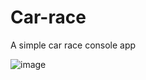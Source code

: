 # Car-race

A simple car race console app

![image](https://user-images.githubusercontent.com/44581555/158971939-2deb5439-b62c-4e2e-a3ff-ac48404d3fe4.png)
